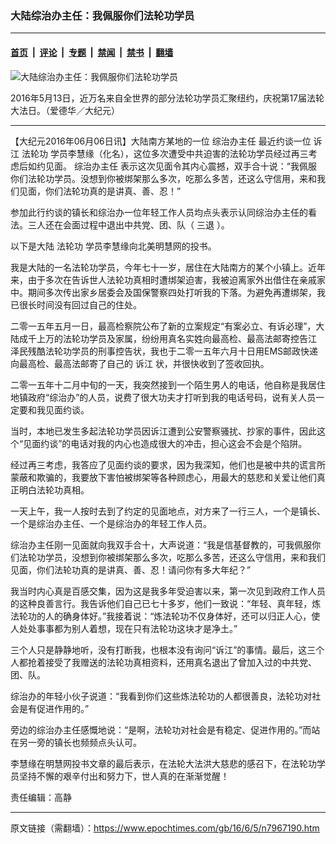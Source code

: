 ### 大陆综治办主任：我佩服你们法轮功学员

---

#### [首页](../../../..?n7967190) &nbsp;|&nbsp; [评论](../../../../../epoch-comment?n7967190) &nbsp;|&nbsp; [专题](../../../../../epoch-special?n7967190) &nbsp;|&nbsp; [禁闻](../../../../../epoch-news?n7967190) &nbsp;|&nbsp; [禁书](../../../../../books?n7967190) &nbsp;|&nbsp; [翻墙](https://github.com/gfw-breaker/nogfw/blob/master/README.md?n7967190)


<div><img alt="大陆综治办主任：我佩服你们法轮功学员" class="attachment-djy_600_400 size-djy_600_400 wp-post-image" src="https://i.epochtimes.com/assets/uploads/2016/06/1605152028321528-600x400.jpg"/>
<div class="caption">
 <p>
  2016年5月13日，近万名来自全世界的部分法轮功学员汇聚纽约，庆祝第17届法轮大法日。（爱德华／大纪元）
 </p>
</div></div><hr/><div class="post_content" id="artbody" itemprop="articleBody">
 <!-- article content begin -->
 <p>
  【大纪元2016年06月06日讯】大陆南方某地的一位
  <ok href="https://www.epochtimes.com/gb/tag/%E7%BB%BC%E6%B2%BB%E5%8A%9E%E4%B8%BB%E4%BB%BB.html">
   综治办主任
  </ok>
  最近约谈一位
  <ok href="https://www.epochtimes.com/gb/tag/%E8%AF%89%E6%B1%9F.html">
   诉江
  </ok>
  <ok href="https://www.epochtimes.com/gb/tag/%E6%B3%95%E8%BD%AE%E5%8A%9F.html">
   法轮功
  </ok>
  学员李慧缘（化名），这位多次遭受中共迫害的法轮功学员经过再三考虑后如约见面。
  <ok href="https://www.epochtimes.com/gb/tag/%E7%BB%BC%E6%B2%BB%E5%8A%9E%E4%B8%BB%E4%BB%BB.html">
   综治办主任
  </ok>
  表示这次见面令其内心震撼，双手合十说：“我佩服你们法轮功学员。没想到你被绑架那么多次，吃那么多苦，还这么守信用，来和我们见面，你们法轮功真的是讲真、善、忍！”
 </p>
 <p>
  参加此行约谈的镇长和综治办一位年轻工作人员均点头表示认同综治办主任的看法。三人还在会面过程中退出中共党、团、队（
  <ok href="https://www.epochtimes.com/gb/tag/%E4%B8%89%E9%80%80.html">
   三退
  </ok>
  ）。
 </p>
 <p>
  以下是大陆
  <ok href="https://www.epochtimes.com/gb/tag/%E6%B3%95%E8%BD%AE%E5%8A%9F.html">
   法轮功
  </ok>
  学员李慧缘向北美明慧网的投书。
 </p>
 <p>
  我是大陆的一名法轮功学员，今年七十一岁，居住在大陆南方的某个小镇上。近年来，由于多次在告诉世人法轮功真相时遭绑架迫害，我被迫离家外出借住在亲戚家中。期间多次传出家乡居委会及国保警察四处打听我的下落。为避免再遭绑架，我已很长时间没有回过自己的住处。
 </p>
 <p>
  二零一五年五月一日，最高检察院公布了新的立案规定“有案必立、有诉必理”，大陆成千上万的法轮功学员及家属，纷纷用真名实姓向最高检、最高法邮寄控告江 泽民残酷法轮功学员的刑事控告状，我也于二零一五年六月十日用EMS邮政快递向最高检、最高法邮寄了自己的
  <ok href="https://www.epochtimes.com/gb/tag/%E8%AF%89%E6%B1%9F.html">
   诉江
  </ok>
  状，并很快收到了签收回执。
 </p>
 <p>
  二零一五年十二月中旬的一天，我突然接到一个陌生男人的电话，他自称是我居住地镇政府“综治办”的人员，说费了很大功夫才打听到我的电话号码，说有关人员一定要和我见面约谈。
 </p>
 <p>
  当时，本地已发生多起法轮功学员因诉江遭到公安警察骚扰、抄家的事件，因此这个“见面约谈”的电话对我的内心也造成很大的冲击，担心这会不会是个陷阱。
 </p>
 <p>
  经过再三考虑，我答应了见面约谈的要求，因为我深知，他们也是被中共的谎言所蒙蔽和欺骗的，我要放下害怕被绑架等各种顾虑心，用最大的慈悲和关爱让他们真正明白法轮功真相。
 </p>
 <p>
  一天上午，我一人按时去到了约定的见面地点，对方来了一行三人，一个是镇长、一个是综治办主任、一个是综治办的年轻工作人员。
 </p>
 <p>
  综治办主任刚一见面就向我双手合十，大声说道：“我是信基督教的，可我佩服你们法轮功学员，没想到你被绑架那么多次，吃那么多苦，还这么守信用，来和我们见面，你们法轮功真的是讲真、善、忍！请问你有多大年纪？”
 </p>
 <p>
  我当时内心真是百感交集，因为这是我多年受迫害以来，第一次见到政府工作人员的这种良善言行。我告诉他们自己已七十多岁，他们一致说：“年轻、真年轻，炼法轮功的人的确身体好。”我接着说：“炼法轮功不仅身体好，还可以归正人心，使人处处事事都为别人着想，现在只有法轮功这块才是净土。”
 </p>
 <p>
  三个人只是静静地听，没有打断我，也根本没有询问“诉江”的事情。最后，这三个人都抢着接受了我赠送的法轮功真相资料，还用真名退出了曾加入过的中共党、团、队。
 </p>
 <p>
  综治办的年轻小伙子说道：“我看到你们这些炼法轮功的人都很善良，法轮功对社会是有促进作用的。”
 </p>
 <p>
  旁边的综治办主任感慨地说：“是啊，法轮功对社会是有稳定、促进作用的。”而站在另一旁的镇长也频频点头认可。
 </p>
 <p>
  李慧缘在明慧网投书文章的最后表示，在法轮大法洪大慈悲的感召下，在法轮功学员坚持不懈的艰辛付出和努力下，世人真的在渐渐觉醒！
 </p>
 <p>
  责任编辑：高静
 </p>
 <!-- article content end -->
 <div id="below_article_ad">
 </div>
</div>


---

原文链接（需翻墙）：https://www.epochtimes.com/gb/16/6/5/n7967190.htm